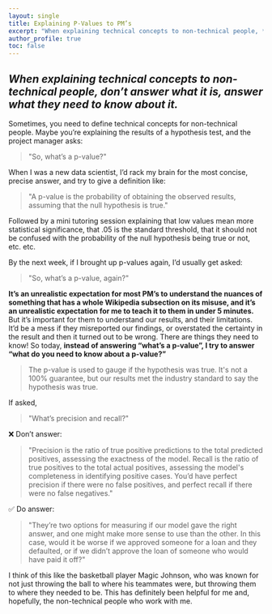 ```yaml
---
layout: single
title: Explaining P-Values to PM’s
excerpt: "When explaining technical concepts to non-technical people, **don’t answer what it is, answer what they need to know about it.**"
author_profile: true
toc: false
---
```

## _When explaining technical concepts to non-technical people, don’t answer what it is, answer what they need to know about it._

Sometimes, you need to define technical concepts for non-technical people. Maybe you’re explaining the results of a hypothesis test, and the project manager asks:

> "So, what’s a p-value?"

When I was a new data scientist, I’d rack my brain for the most concise, precise answer, and try to give a definition like:

> "A p-value is the probability of obtaining the observed results, assuming that the null hypothesis is true."

Followed by a mini tutoring session explaining that low values mean more statistical significance, that .05 is the standard threshold, that it should not be confused with the probability of the null hypothesis being true or not, etc. etc.

By the next week, if I brought up p-values again, I’d usually get asked:

> "So, what’s a p-value, again?"

**It’s an unrealistic expectation for most PM’s to understand the nuances of something that has a whole Wikipedia subsection on its misuse, and it’s an unrealistic expectation for me to teach it to them in under 5 minutes.** But it’s important for them to understand our results, and their limitations. It’d be a mess if they misreported our findings, or overstated the certainty in the result and then it turned out to be wrong. There are things they need to know! So today, **instead of answering “what’s a p-value”, I try to answer “what do you need to know about a p-value?”**

> The p-value is used to gauge if the hypothesis was true. It's not a 100% guarantee, but our results met the industry standard to say the hypothesis was true.

If asked,

> "What’s precision and recall?"

❌ Don’t answer:
> "Precision is the ratio of true positive predictions to the total predicted positives, assessing the exactness of the model. Recall is the ratio of true positives to the total actual positives, assessing the model's completeness in identifying positive cases. You’d have perfect precision if there were no false positives, and perfect recall if there were no false negatives."

✅ Do answer:
> "They’re two options for measuring if our model gave the right answer, and one might make more sense to use than the other. In this case, would it be worse if we approved someone for a loan and they defaulted, or if we didn’t approve the loan of someone who would have paid it off?"

I think of this like the basketball player Magic Johnson, who was known for not just throwing the ball to where his teammates were, but throwing them to where they needed to be. This has definitely been helpful for me and, hopefully, the non-technical people who work with me.
